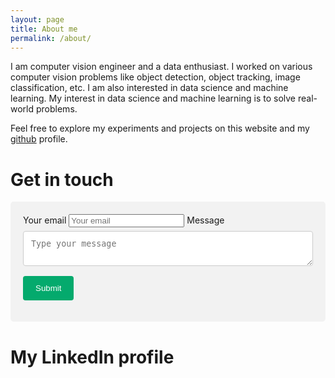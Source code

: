 ```yaml
---
layout: page
title: About me
permalink: /about/
---
```


I am computer vision engineer and a data enthusiast. I worked on various computer vision problems like object detection, object tracking, image classification, etc. I am also interested in data science and machine learning. My interest in data science and machine learning is to solve real-world problems. 

Feel free to explore my experiments and projects on this website and my [github](https://github.com/HunBug) profile.

# Get in touch
<div class="container">
  <form action="https://formspree.io/f/mleyoojr" method="POST">
    <input type="hidden" name="_subject" value="Contact request from personal website" />
    <label for="email">Your email</label>
    <input type="email" name="_replyto" placeholder="Your email" required />
    <label for="subject">Message</label>
    <textarea name="message" placeholder="Type your message" required></textarea>
    <input type="submit" value="Submit">
  </form>
</div>

# My LinkedIn profile
<script src="https://platform.linkedin.com/badges/js/profile.js" async defer type="text/javascript"></script>
<div class="badge-base LI-profile-badge" data-locale="en_US" data-size="large" data-theme="light" data-type="HORIZONTAL" data-vanity="akosstrack" data-version="v1"></div>

<style>
/* Style inputs with type="text", select elements and textareas */
input[type=text], select, textarea {
  width: 100%; /* Full width */
  padding: 12px; /* Some padding */ 
  border: 1px solid #ccc; /* Gray border */
  border-radius: 4px; /* Rounded borders */
  box-sizing: border-box; /* Make sure that padding and width stays in place */
  margin-top: 6px; /* Add a top margin */
  margin-bottom: 16px; /* Bottom margin */
  resize: vertical /* Allow the user to vertically resize the textarea (not horizontally) */
}

/* Style the submit button with a specific background color etc */
input[type=submit] {
  background-color: #04AA6D;
  color: white;
  padding: 12px 20px;
  border: none;
  border-radius: 4px;
  cursor: pointer;
}

/* When moving the mouse over the submit button, add a darker green color */
input[type=submit]:hover {
  background-color: #45a049;
}

/* Add a background color and some padding around the form */
.container {
  border-radius: 5px;
  background-color: #f2f2f2;
  padding: 20px;
}
</style>